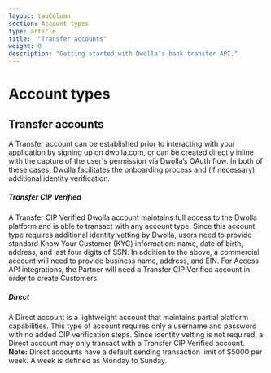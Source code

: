```yaml
---
layout: twoColumn
section: Account types
type: article
title:  "Transfer accounts"
weight: 0
description: "Getting started with Dwolla's bank transfer API."
---
```


# Account types

## Transfer accounts

A Transfer account can be established prior to interacting with your application by signing up on dwolla.com, or can be created directly inline with the capture of the user's permission via Dwolla’s OAuth flow. In both of these cases, Dwolla facilitates the onboarding process and (if necessary) additional identity verification.

##### Transfer CIP Verified

A Transfer CIP Verified Dwolla account maintains full access to the Dwolla platform and is able to transact with any account type. Since this account type requires additional identity vetting by Dwolla, users need to provide standard Know Your Customer (KYC) information: name, date of birth, address, and last four digits of SSN. In addition to the above, a commercial account will need to provide business name, address, and EIN. For Access API integrations, the Partner will need a Transfer CIP Verified account in order to create Customers.

#####  Direct

A Direct account is a lightweight account that maintains partial platform capabilities. This type of account requires only a username and password with no added CIP verification steps. Since identity vetting is not required, a Direct account may only transact with a Transfer CIP Verified account. **Note:** Direct accounts have a default sending transaction limit of $5000 per week. A week is defined as Monday to Sunday.